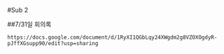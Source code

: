 #Sub 2

##7/31일 회의록
```
https://docs.google.com/document/d/1RyXI1QGbLqy24XWgdm2g8VZOXOgdyR-pJffXGsupp90/edit?usp=sharing
```